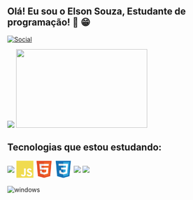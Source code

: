 ## Olá! Eu sou o Elson Souza, Estudante de programação! 👋 😁<br>


[![Social](https://img.shields.io/badge/LinkedIn-0077B5?style=for-the-badge&logo=linkedin&logoColor=white)](https://www.linkedin.com/in/elson-souza-01a58a20a/)<br>

<div>
  <img height="180em" src="https://github-readme-stats.vercel.app/api?username=ElsonJS&show_icons=true&theme=blue-green" />
  <img height="180em" width="300em" src="https://github-readme-stats.vercel.app/api/top-langs/?username=ElsonJS&theme=blue-green" />
</div>  

## Tecnologias que estou estudando:

<div>
  <img align="center" width="40" src="https://cdn.jsdelivr.net/gh/devicons/devicon/icons/react/react-original.svg"> 
  <img align="center" width="40" src="https://raw.githubusercontent.com/devicons/devicon/master/icons/javascript/javascript-plain.svg">
  <img align="center" width="40" src="https://raw.githubusercontent.com/devicons/devicon/master/icons/html5/html5-original.svg">
  <img align="center" width="40" src="https://raw.githubusercontent.com/devicons/devicon/master/icons/css3/css3-original.svg"> 
  <img align="center" width="40" src="https://cdn.jsdelivr.net/gh/devicons/devicon/icons/git/git-plain.svg">
  <img align="center" width="55" src="https://icons-for-free.com/iconfiles/png/128/mysql+original-1324760553631052838.png">
</div><br>

<div>
  <img align="center" alt="windows" src="https://img.shields.io/badge/Windows-0078D6?style=for-the-badge&logo=windows&logoColor=white">
</div>
